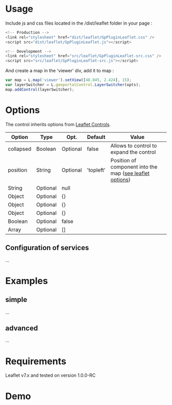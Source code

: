 # Usage

Include js and css files located in the /dist/leaflet folder in your page :

``` javascript
<!-- Production -->
<link rel="stylesheet" href="dist/leaflet/GpPluginLeaflet.css" />
<script src="dist/leaflet/GpPluginLeaflet.js"></script>
```

``` javascript
<!-- Development -->
<link rel="stylesheet" href="src/leaflet/GpPluginLeaflet-src.css" />
<script src="src/leaflet/GpPluginLeaflet-src.js"></script>
```

And create a map in the 'viewer' div, add it to map :
``` javascript
var map = L.map('viewer').setView([48.845, 2.424], 15);
var layerSwitcher = L.geoportalControl.LayerSwitcher(opts);
map.addControl(layerSwitcher);
```

# Options

The control inherits options from [Leaflet Controls](http://leafletjs.com/reference.html#control).

Option      |  Type   |    Opt.   | Default    | Value
-|-|-|-|-|
collapsed   | Boolean | Optional | false     | Allows to control to expand the control
position    | String  | Optional | 'topleft' | Position of component into the map ([see leaflet options](http://leafletjs.com/reference.html#control-positions))
| String  | Optional | null    |
| Object  | Optional | {}      |
| Object  | Optional | {}      |
| Object  | Optional | {}      |
| Boolean | Optional | false   |
| Array   | Optional | []      |

## Configuration of services

...

# Examples

## simple

...

## advanced

...

# Requirements

Leaflet v7.x and tested on version 1.0.0-RC

# Demo

<!-- Library Leaflet -->
<link rel="stylesheet" href="../lib/leaflet/leaflet.css" />
<script src="../lib/leaflet/leaflet.js"></script>

<!-- Plugin leaflet IGN -->
<link rel="stylesheet" href="../dist/leaflet/GpPluginLeaflet-src.css" />
<script src="../dist/leaflet/GpPluginLeaflet-src.js" data-key="jhyvi0fgmnuxvfv0zjzorvdn"></script>

<!-- code -->
<script>
window.onload = function () {

  var wmts1 = L.geoportalLayer.WMTS({
    layer : "CADASTRALPARCELS.PARCELS",
  },
  {
    attribution : "layer1",
    opacity : 0.3
  });

  var wms = L.geoportalLayer.WMS({
    layer : "ORTHOIMAGERY.ORTHOPHOTOS",
  },
  {
    attribution : "layer2",
    opacity : 0.3
  });

  var wmts2 = L.geoportalLayer.WMTS({
    layer : "GEOGRAPHICALGRIDSYSTEMS.MAPS",
  },
  {
    attribution : "layer3",
    opacity : 0.3
  });

  var wmts3 = L.tileLayer('http://{s}.tile.osm.org/{z}/{x}/{y}.png', {
      attribution: '&copy; <a href="http://osm.org/copyright">OpenStreetMap</a> contributors',
      opacity : 0.5
  });

  var map  = L.map('map', {
    zoom : 2,
    center : L.latLng(48, 2),
    layers : [wmts1, wms, wmts2, wmts3]
  });

  var layers = [
    {
      layer : wmts3,
      display : true,
      config : {
         title : "Layer OSM WMTS",
         description : "OpenStreetMap",
         visibility : true,
         legends : [{
           minScaleDenominator: 1067,
           url: "http://localhost/"
         }],
         quicklookUrl : "http://localhost/"
      }
    }
  ];

  var layerSwitcher = L.geoportalControl.LayerSwitcher({layers : layers, collapsed : true, position : 'topright'});
  map.addControl(layerSwitcher);
}
</script>

<div id="map" style="height: 400px;"></div>
